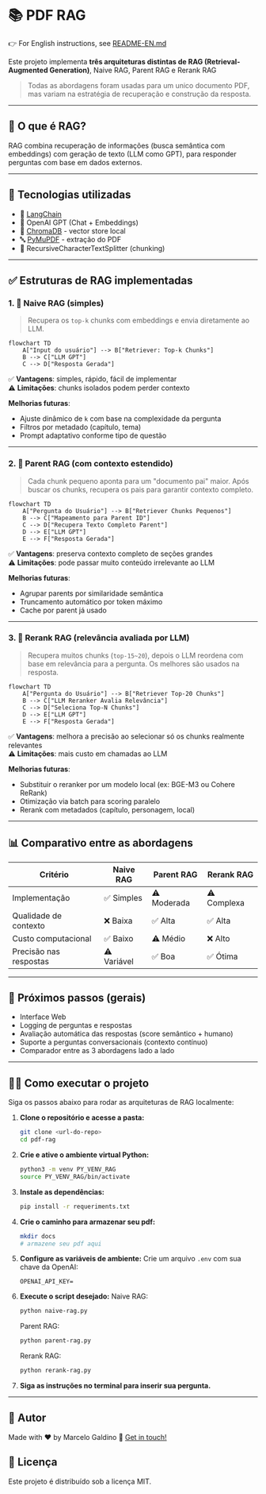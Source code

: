 # 📚 PDF RAG  

👉 For English instructions, see [README-EN.md](./README-EN.md)

Este projeto implementa **três arquiteturas distintas de RAG (Retrieval-Augmented Generation)**, Naive RAG, Parent RAG e Rerank RAG

> Todas as abordagens foram usadas para um unico documento PDF, mas variam na estratégia de recuperação e construção da resposta.

---

## 🧠 O que é RAG?

RAG combina recuperação de informações (busca semântica com embeddings) com geração de texto (LLM como GPT), para responder perguntas com base em dados externos.

---

## 🔗 Tecnologias utilizadas

- 📘 [LangChain](https://www.langchain.com/)
- 🧠 OpenAI GPT (Chat + Embeddings)
- 💾 [ChromaDB](https://www.trychroma.com/) - vector store local
- 🔤 [PyMuPDF](https://pymupdf.readthedocs.io/en/latest/) - extração do PDF
- 🧱 RecursiveCharacterTextSplitter (chunking)

---

## ✅ Estruturas de RAG implementadas

### 1. 🧱 Naive RAG (simples)

> Recupera os `top-k` chunks com embeddings e envia diretamente ao LLM.

```mermaid
flowchart TD
    A["Input do usuário"] --> B["Retriever: Top-k Chunks"]
    B --> C["LLM GPT"]
    C --> D["Resposta Gerada"]
```

✅ **Vantagens**: simples, rápido, fácil de implementar  
⚠️ **Limitações**: chunks isolados podem perder contexto

**Melhorias futuras**:
- Ajuste dinâmico de `k` com base na complexidade da pergunta
- Filtros por metadado (capítulo, tema)
- Prompt adaptativo conforme tipo de questão

---

### 2. 🧩 Parent RAG (com contexto estendido)

> Cada chunk pequeno aponta para um "documento pai" maior. Após buscar os chunks, recupera os pais para garantir contexto completo.

```mermaid
flowchart TD
    A["Pergunta do Usuário"] --> B["Retriever Chunks Pequenos"]
    B --> C["Mapeamento para Parent ID"]
    C --> D["Recupera Texto Completo Parent"]
    D --> E["LLM GPT"]
    E --> F["Resposta Gerada"]
```

✅ **Vantagens**: preserva contexto completo de seções grandes  
⚠️ **Limitações**: pode passar muito conteúdo irrelevante ao LLM

**Melhorias futuras**:
- Agrupar parents por similaridade semântica
- Truncamento automático por token máximo
- Cache por parent já usado

---

### 3. 🧠 Rerank RAG (relevância avaliada por LLM)

> Recupera muitos chunks (`top-15~20`), depois o LLM reordena com base em relevância para a pergunta. Os melhores são usados na resposta.

```mermaid
flowchart TD
    A["Pergunta do Usuário"] --> B["Retriever Top-20 Chunks"]
    B --> C["LLM Reranker Avalia Relevância"]
    C --> D["Seleciona Top-N Chunks"]
    D --> E["LLM GPT"]
    E --> F["Resposta Gerada"]
```

✅ **Vantagens**: melhora a precisão ao selecionar só os chunks realmente relevantes  
⚠️ **Limitações**: mais custo em chamadas ao LLM

**Melhorias futuras**:
- Substituir o reranker por um modelo local (ex: BGE-M3 ou Cohere ReRank)
- Otimização via batch para scoring paralelo
- Rerank com metadados (capítulo, personagem, local)

---

## 📊 Comparativo entre as abordagens

| Critério             | Naive RAG | Parent RAG | Rerank RAG |
|----------------------|-----------|------------|------------|
| Implementação        | ✅ Simples | ⚠️ Moderada | ⚠️ Complexa |
| Qualidade de contexto| ❌ Baixa   | ✅ Alta     | ✅ Alta     |
| Custo computacional  | ✅ Baixo   | ⚠️ Médio    | ❌ Alto     |
| Precisão nas respostas | ⚠️ Variável | ✅ Boa   | ✅ Ótima    |

---

## 🚀 Próximos passos (gerais)

- Interface Web
- Logging de perguntas e respostas
- Avaliação automática das respostas (score semântico + humano)
- Suporte a perguntas conversacionais (contexto contínuo)
- Comparador entre as 3 abordagens lado a lado

---


## 🏃‍♂️ Como executar o projeto

Siga os passos abaixo para rodar as arquiteturas de RAG localmente:

1. **Clone o repositório e acesse a pasta:**
   ```zsh
   git clone <url-do-repo>
   cd pdf-rag
   ```

2. **Crie e ative o ambiente virtual Python:**
   ```zsh
   python3 -m venv PY_VENV_RAG
   source PY_VENV_RAG/bin/activate
   ```

3. **Instale as dependências:**
   ```zsh
   pip install -r requeriments.txt
   ```

4. **Crie o caminho para armazenar seu pdf:**
   ```zsh
   mkdir docs
   # armazene seu pdf aqui
   ```

5. **Configure as variáveis de ambiente:**
    Crie um arquivo `.env` com sua chave da OpenAI:
     ```env
     OPENAI_API_KEY=
     ```

6. **Execute o script desejado:**
   Naive RAG:
     ```zsh
     python naive-rag.py
     ```
   Parent RAG:
     ```zsh
     python parent-rag.py
     ```
   Rerank RAG:
     ```zsh
     python rerank-rag.py
     ```

7. **Siga as instruções no terminal para inserir sua pergunta.**

---

## 👤 Autor

Made with ♥ by Marcelo Galdino :wave: [Get in touch!](https://www.linkedin.com/in/marcelogaldino/)


## 📝 Licença

Este projeto é distribuído sob a licença MIT.